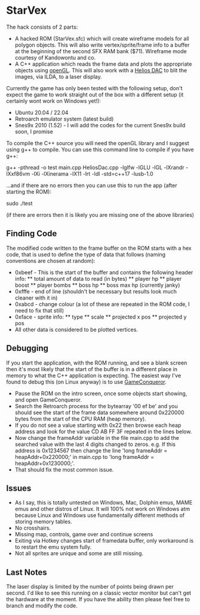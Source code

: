 # StarVex
The hack consists of 2 parts: 
* A hacked ROM (StarVex.sfc) which will create wireframe models for all polygon objects. This will also write vertex/sprite/frame info to a buffer at the beginning of the second SFX RAM bank ($71). Wireframe mode courtesy of Kandowontu and co.
* A C++ application which reads the frame data and plots the appropriate objects using [openGL](https://www.opengl.org). This will also work with a [Helios DAC](https://github.com/Grix/helios_dac) to blit the images, via ILDA, to a laser display.

Currently the game has only been tested with the following setup, don't expect the game to work straight out of the box with a different setup (it certainly wont work on Windows yet!):
* Ubuntu 20.04 / 22.04
* Retroarch emulator system (latest build)
* Snes9x 2010 (1.52) - I will add the codes for the current Snes9x build soon, I promise

To compile the C++ source you will need the openGL library and I suggest using g++ to compile. You can use this command line to compile if you have g++:

g++ -pthread -o test main.cpp HeliosDac.cpp -lglfw -lGLU -lGL -lXrandr -lXxf86vm -lXi -lXinerama -lX11 -lrt -ldl -std=c++17 -lusb-1.0

...and if there are no errors then you can use this to run the app (after starting the ROM):

sudo ./test

(if there are errors then it is likely you are missing one of the above libraries)

## Finding Code
The modified code written to the frame buffer on the ROM starts with a hex code, that is used to define the type of data that follows (naming conventions are chosen at random):
* 0xbeef - This is the start of the buffer and contains the following header info:
** total amount of data to read (in bytes)
** player hp
** player boost
** player bombs
** boss hp
** boss max hp (currently janky)
* 0xfffe - end of line (shouldn't be necessary but results look much cleaner with it in)
* 0xabcd - change colour (a lot of these are repeated in the ROM code, I need to fix that still)
* 0xface - sprite info:
** type
** scale
** projected x pos
** projected y pos
* All other data is considered to be plotted vertices.

## Debugging
If you start the application, with the ROM running, and see a blank screen then it's most likely that the start of the buffer is in a different place in memory to what the C++ application is expecting.
The easiest way I've found to debug this (on Linux anyway) is to use [GameConqueror](https://linuxhint.com/use-gameconqueror-cheat-engine-linux/). 
* Pause the ROM on the intro screen, once some objects start showing, and open GameConqueror. 
* Search the Retroarch process for the bytearray '00 ef be' and you should see the start of the frame data somewhere around 0x220000 bytes from the start of the CPU RAM (heap memory). 
* If you do not see a value starting with 0x22 then browse each heap address and look for the value CD AB FF 3F repeated in the lines below. 
* Now change the frameAddr variable in the file main.cpp to add the searched value with the last 4 digits changed to zeros. e.g. If this address is 0x1234567 then change the line 'long frameAddr = heapAddr+0x220000;' in main.cpp to 'long frameAddr = heapAddr+0x1230000;'.
* That should fix the most common issue.

## Issues
* As I say, this is totally untested on Windows, Mac, Dolphin emus, MAME emus and other distros of Linux. It will 100% not work on Windows atm because Linux and Windows use fundamentally different methods of storing memory tables.
* No crosshairs.
* Missing map, controls, game over and continue screens
* Exiting via Hotkey changes start of framedata buffer, only workaround is to restart the emu system fully.
* Not all sprites are unique and some are still missing.

## Last Notes
The laser display is limited by the number of points being drawn per second. I'd like to see this running on a classic vector monitor but can't get the hardware at the moment. If you have the ability then please feel free to branch and modify the code.
